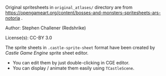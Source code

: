 Original spritesheets in `original_atlases/` directory are 
from https://opengameart.org/content/bosses-and-monsters-spritesheets-ars-notoria .

Author: Stephen Challener (Redshrike)

License(s): CC-BY 3.0

The sprite sheets in `.castle-sprite-sheet` format have been created 
by _Castle Game Engine_ sprite sheet editor.

- You can edit them by just double-clicking in CGE editor.
- You can display / animate them easily using `TCastleScene`.


